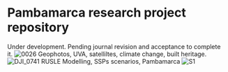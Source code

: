 # Pambamarca research project repository

Under development. Pending journal revision and acceptance to complete it.
![0026](https://user-images.githubusercontent.com/31245421/207487038-8dd5ab40-d264-475b-99be-84b5ed618928.JPG)
Geophotos, UVA, satelliltes, climate change, built heritage.
![DJI_0741](https://user-images.githubusercontent.com/31245421/207487371-4f253e37-b095-4ea4-a80e-fabacfbc892f.JPG)
RUSLE Modelling, SSPs scenarios, Pambamarca
![S1](https://user-images.githubusercontent.com/31245421/207488022-20d51d68-cd27-4376-9780-adc4321f1ecd.jpg)
